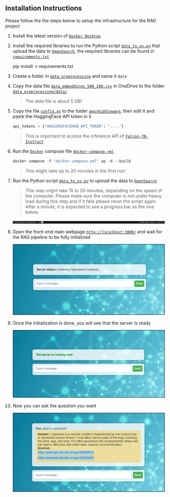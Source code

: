 
## Installation Instructions 

Please follow the the steps below to setup the infrastructure for the RAG project

1. Install the latest version of [`Docker Desktop`](https://www.docker.com/products/docker-desktop/)
1. Install the required libraries to run the Python script [`data_to_os.py`](data_preprocessing/data_to_os.py) that upload the data to [`OpenSearch`](https://opensearch.org/), the required libraries can be found in [`requirements.txt`](requirements.txt)

    pip install -r requirements.txt

1. Create a folder in [`data_preprocessing`](data_preprocessing) and name it `data` 

1. Copy the data file [`data_embeddings_500_100.csv`](https://1drv.ms/f/s!AgO6RudpYGaRg7k2pyaJ62r_GukU7g?e=aIeKbj) in OneDrive to the folder [`data_preprocessing/data/`](data_preprocessing/data/)

    > The data file is about 5 GB!

1. Copy the file [`config.py`](config.py) to the folder [`app/middleware`](app/middleware/), then edit it and paste the HuggingFace API token in it

    ```Python
    api_tokens = {"HUGGINGFACEHUB_API_TOKEN": "...."}
    ```

    > This is important to access the inference API of [`Falcon-7B-Instruct`](https://huggingface.co/tiiuae/falcon-7b-instruct)

1. Run the [`Docker`](https://www.docker.com/) compose file [`docker-compose.yml`](docker-compose.yml)

    ```Python
    docker compose -f "docker-compose.yml" up -d --build
    ```

    > This might take up to 20 minutes in the first run!

1. Run the Python script [`data_to_os.py`](data_preprocessing/data_to_os.py) to upload the data to [`OpenSearch`](https://opensearch.org/)

    > This step might take 15 to 20 minutes, depending on the speed of the computer.
    > Please make sure the computer is not under heavy load during this step and if it fails please rerun the script again.
    > After a minute, it is expected to see a progress bar as the one below.

    <div style="text-align:center"><img src="images/progress.png" /></div>

1. Open the front-end main webpage [`http://localhost:3000/`](http://localhost:3000/) and wait for the RAG pipeline to be fully initialized

    <div style="text-align:center"><img src="images/backend_init.png" /></div>

1. Once the initialization is done, you will see that the server is ready

    <div style="text-align:center"><img src="images/server_ready.png" /></div>

1. Now you can ask the question you want

    <div style="text-align:center"><img src="images/question.png" /></div>